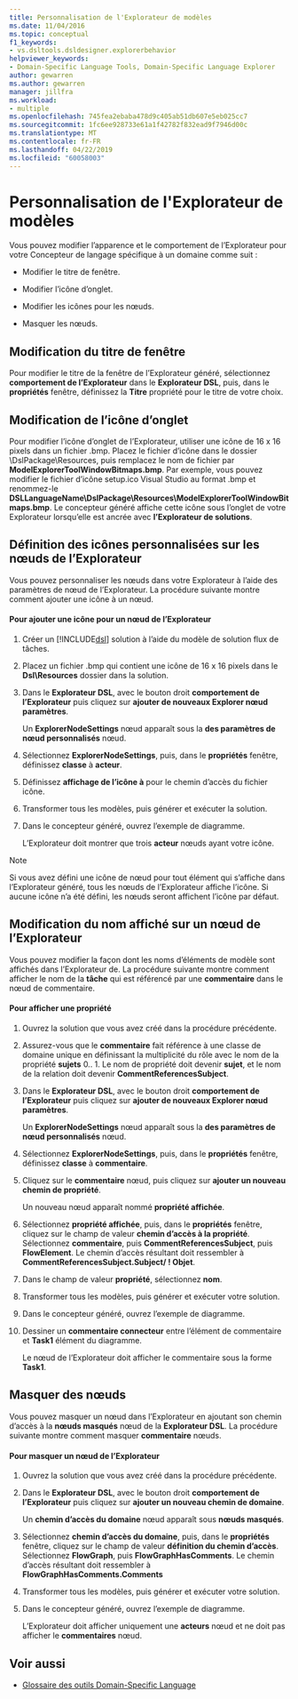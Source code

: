 ```yaml
---
title: Personnalisation de l'Explorateur de modèles
ms.date: 11/04/2016
ms.topic: conceptual
f1_keywords:
- vs.dsltools.dsldesigner.explorerbehavior
helpviewer_keywords:
- Domain-Specific Language Tools, Domain-Specific Language Explorer
author: gewarren
ms.author: gewarren
manager: jillfra
ms.workload:
- multiple
ms.openlocfilehash: 745fea2ebaba478d9c405ab51db607e5eb025cc7
ms.sourcegitcommit: 1fc6ee928733e61a1f42782f832ead9f7946d00c
ms.translationtype: MT
ms.contentlocale: fr-FR
ms.lasthandoff: 04/22/2019
ms.locfileid: "60058003"
---
```

# <a name="customizing-the-model-explorer"></a>Personnalisation de l'Explorateur de modèles
Vous pouvez modifier l’apparence et le comportement de l’Explorateur pour votre Concepteur de langage spécifique à un domaine comme suit :

- Modifier le titre de fenêtre.

- Modifier l’icône d’onglet.

- Modifier les icônes pour les nœuds.

- Masquer les nœuds.

## <a name="changing-the-window-title"></a>Modification du titre de fenêtre
 Pour modifier le titre de la fenêtre de l’Explorateur généré, sélectionnez **comportement de l’Explorateur** dans le **Explorateur DSL**, puis, dans le **propriétés** fenêtre, définissez la  **Titre** propriété pour le titre de votre choix.

## <a name="changing-the-tab-icon"></a>Modification de l’icône d’onglet
 Pour modifier l’icône d’onglet de l’Explorateur, utiliser une icône de 16 x 16 pixels dans un fichier .bmp. Placez le fichier d’icône dans le dossier \DslPackage\Resources\, puis remplacez le nom de fichier par **ModelExplorerToolWindowBitmaps.bmp**. Par exemple, vous pouvez modifier le fichier d’icône setup.ico Visual Studio au format .bmp et renommez-le **DSLLanguageName\DslPackage\Resources\ModelExplorerToolWindowBitmaps.bmp**. Le concepteur généré affiche cette icône sous l’onglet de votre Explorateur lorsqu’elle est ancrée avec **l’Explorateur de solutions**.

## <a name="setting-custom-icons-on-explorer-nodes"></a>Définition des icônes personnalisées sur les nœuds de l’Explorateur
 Vous pouvez personnaliser les nœuds dans votre Explorateur à l’aide des paramètres de nœud de l’Explorateur. La procédure suivante montre comment ajouter une icône à un nœud.

#### <a name="to-add-an-icon-to-an-explorer-node"></a>Pour ajouter une icône pour un nœud de l’Explorateur

1. Créer un [!INCLUDE[dsl](../modeling/includes/dsl_md.md)] solution à l’aide du modèle de solution flux de tâches.

2. Placez un fichier .bmp qui contient une icône de 16 x 16 pixels dans le **Dsl\Resources** dossier dans la solution.

3. Dans le **Explorateur DSL**, avec le bouton droit **comportement de l’Explorateur** puis cliquez sur **ajouter de nouveaux Explorer nœud paramètres**.

    Un **ExplorerNodeSettings** nœud apparaît sous la **des paramètres de nœud personnalisés** nœud.

4. Sélectionnez **ExplorerNodeSettings**, puis, dans le **propriétés** fenêtre, définissez **classe** à **acteur**.

5. Définissez **affichage de l’icône à** pour le chemin d’accès du fichier icône.

6. Transformer tous les modèles, puis générer et exécuter la solution.

7. Dans le concepteur généré, ouvrez l’exemple de diagramme.

    L’Explorateur doit montrer que trois **acteur** nœuds ayant votre icône.

> [!NOTE]
>  Si vous avez défini une icône de nœud pour tout élément qui s’affiche dans l’Explorateur généré, tous les nœuds de l’Explorateur affiche l’icône. Si aucune icône n’a été défini, les nœuds seront affichent l’icône par défaut.

## <a name="changing-the-name-displayed-on-an-explorer-node"></a>Modification du nom affiché sur un nœud de l’Explorateur
 Vous pouvez modifier la façon dont les noms d’éléments de modèle sont affichés dans l’Explorateur de. La procédure suivante montre comment afficher le nom de la **tâche** qui est référencé par une **commentaire** dans le nœud de commentaire.

#### <a name="to-display-a-property"></a>Pour afficher une propriété

1. Ouvrez la solution que vous avez créé dans la procédure précédente.

2. Assurez-vous que le **commentaire** fait référence à une classe de domaine unique en définissant la multiplicité du rôle avec le nom de la propriété **sujets** 0.. 1. Le nom de propriété doit devenir **sujet**, et le nom de la relation doit devenir **CommentReferencesSubject**.

3. Dans le **Explorateur DSL**, avec le bouton droit **comportement de l’Explorateur** puis cliquez sur **ajouter de nouveaux Explorer nœud paramètres**.

     Un **ExplorerNodeSettings** nœud apparaît sous la **des paramètres de nœud personnalisés** nœud.

4. Sélectionnez **ExplorerNodeSettings**, puis, dans le **propriétés** fenêtre, définissez **classe** à **commentaire**.

5. Cliquez sur le **commentaire** nœud, puis cliquez sur **ajouter un nouveau chemin de propriété**.

     Un nouveau nœud apparaît nommé **propriété affichée**.

6. Sélectionnez **propriété affichée**, puis, dans le **propriétés** fenêtre, cliquez sur le champ de valeur **chemin d’accès à la propriété**. Sélectionnez **commentaire**, puis **CommentReferencesSubject**, puis **FlowElement**. Le chemin d’accès résultant doit ressembler à **CommentReferencesSubject.Subject/ ! Objet**.

7. Dans le champ de valeur **propriété**, sélectionnez **nom**.

8. Transformer tous les modèles, puis générer et exécuter votre solution.

9. Dans le concepteur généré, ouvrez l’exemple de diagramme.

10. Dessiner un **commentaire connecteur** entre l’élément de commentaire et **Task1** élément du diagramme.

     Le nœud de l’Explorateur doit afficher le commentaire sous la forme **Task1**.

## <a name="hiding-nodes"></a>Masquer des nœuds
 Vous pouvez masquer un nœud dans l’Explorateur en ajoutant son chemin d’accès à la **nœuds masqués** nœud de la **Explorateur DSL**. La procédure suivante montre comment masquer **commentaire** nœuds.

#### <a name="to-hide-an-explorer-node"></a>Pour masquer un nœud de l’Explorateur

1. Ouvrez la solution que vous avez créé dans la procédure précédente.

2. Dans le **Explorateur DSL**, avec le bouton droit **comportement de l’Explorateur** puis cliquez sur **ajouter un nouveau chemin de domaine**.

     Un **chemin d’accès du domaine** nœud apparaît sous **nœuds masqués**.

3. Sélectionnez **chemin d’accès du domaine**, puis, dans le **propriétés** fenêtre, cliquez sur le champ de valeur **définition du chemin d’accès**. Sélectionnez **FlowGraph**, puis **FlowGraphHasComments**. Le chemin d’accès résultant doit ressembler à **FlowGraphHasComments.Comments**

4. Transformer tous les modèles, puis générer et exécuter votre solution.

5. Dans le concepteur généré, ouvrez l’exemple de diagramme.

     L’Explorateur doit afficher uniquement une **acteurs** nœud et ne doit pas afficher le **commentaires** nœud.

## <a name="see-also"></a>Voir aussi

- [Glossaire des outils Domain-Specific Language](https://msdn.microsoft.com/ca5e84cb-a315-465c-be24-76aa3df276aa)